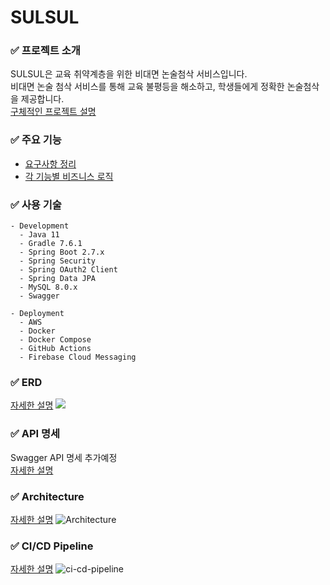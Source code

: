 # SULSUL

### ✅ 프로젝트 소개

SULSUL은 교육 취약계층을 위한 비대면 논술첨삭 서비스입니다.  
비대면 논술 첨삭 서비스를 통해 교육 불평등을 해소하고, 학생들에게 정확한 논술첨삭을 제공합니다.  
[구체적인 프로젝트 설명](https://github.com/SULSUL-APP/Back-End/wiki)

### ✅ 주요 기능

* [요구사항 정리](https://github.com/SULSUL-APP/Back-End/wiki/Requirements)
* [각 기능별 비즈니스 로직](https://github.com/SULSUL-APP/Back-End/wiki/Sequence-Diagram)

### ✅ 사용 기술

```text
- Development
  - Java 11
  - Gradle 7.6.1
  - Spring Boot 2.7.x
  - Spring Security
  - Spring OAuth2 Client
  - Spring Data JPA
  - MySQL 8.0.x
  - Swagger

- Deployment
  - AWS
  - Docker
  - Docker Compose
  - GitHub Actions
  - Firebase Cloud Messaging
```

### ✅ ERD

[자세한 설명](https://github.com/SULSUL-APP/Back-End/wiki/ERD)
![](https://github.com/SULSUL-APP/Back-End/assets/35721370/76820338-cb4c-40db-a5ff-5e951439ca6d)

### ✅ API 명세

Swagger API 명세 추가예정    
[자세한 설명](https://github.com/SULSUL-APP/Back-End/wiki/API-Docs)

### ✅ Architecture

[자세한 설명](https://github.com/SULSUL-APP/Back-End/wiki/Architecture)
![Architecture](https://github.com/SULSUL-APP/Back-End/assets/35721370/437db1be-981c-441e-a65a-0046c9d76d92)

### ✅ CI/CD Pipeline

[자세한 설명](https://github.com/SULSUL-APP/Back-End/wiki/CI&CD-Pipeline)
![ci-cd-pipeline](https://github.com/SULSUL-APP/Back-End/assets/35721370/3699b2ca-ea2d-4108-bd3d-38cf0922198c)